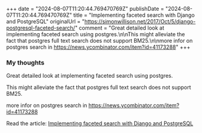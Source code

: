 +++
date = "2024-08-07T11:20:44.769470769Z"
publishDate = "2024-08-07T11:20:44.769470769Z"
title = "Implementing faceted search with Django and PostgreSQL"
originalUrl = "https://simonwillison.net/2017/Oct/5/django-postgresql-faceted-search/"
comment = "Great detailed look at implementing faceted search using postgres.\n\nThis might alleviate the fact that postgres full text search does not support BM25.\n\nmore infor on postgres search in https://news.ycombinator.com/item?id=41173288"
+++

### My thoughts

Great detailed look at implementing faceted search using postgres.

This might alleviate the fact that postgres full text search does not support BM25.

more infor on postgres search in https://news.ycombinator.com/item?id=41173288

Read the article: [Implementing faceted search with Django and PostgreSQL](https://simonwillison.net/2017/Oct/5/django-postgresql-faceted-search/)
